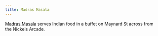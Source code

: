 ```yaml
---
title: Madras Masala
---
```

[Madras Masala] serves Indian food in a buffet on Maynard St
across from the Nickels Arcade.

[Madras Masala]:http://www.madrasmasala.com/about-us.php

